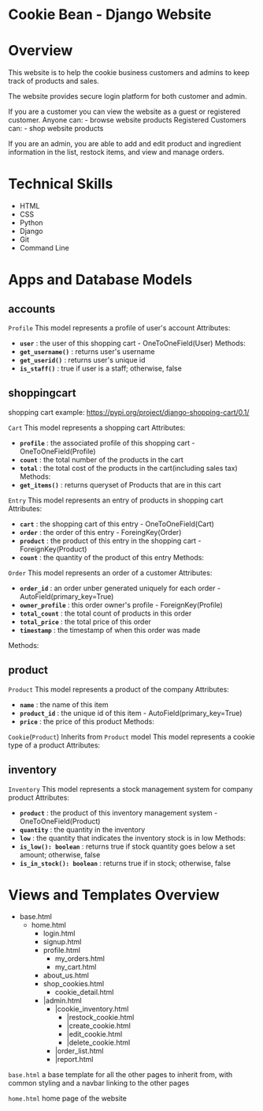 # Cookie Bean - Django Website

# Overview
This website is to help the cookie business customers and admins to keep track of products and sales.

The website provides secure login platform for both customer and admin.

If you are a customer you can view the website as a guest or registered customer.
    Anyone can:
    - browse website products
    Registered Customers can:
    - shop website products
    <!-- - leave review -->
    <!-- - build your own cookies -->

If you are an admin, you are able to add and edit product and ingredient information in the list, restock items, and view and manage orders.


# Technical Skills
- HTML
- CSS
- Python
- Django
- Git
- Command Line


# Apps and Database Models

<!-- ---------------------------- accounts ---------------------------- -->
## accounts

`Profile`
This model represents a profile of user's account
Attributes:
- **`user`** : the user of this shopping cart - OneToOneField(User)
Methods:
- **`get_username()`** : returns user's username
- **`get_userid()`** : returns user's unique id 
- **`is_staff()`** : true if user is a staff; otherwise, false


<!-- --------------------------- shoppingcart --------------------------- -->
## shoppingcart

shopping cart example: https://pypi.org/project/django-shopping-cart/0.1/

`Cart`
This model represents a shopping cart
Attributes:
- **`profile`** : the associated profile of this shopping cart - OneToOneField(Profile)
- **`count`** : the total number of the products in the cart
- **`total`** : the total cost of the products in the cart(including sales tax)
Methods:
- **`get_items()`** : returns queryset of Products that are in this cart

`Entry`
This model represents an entry of products in shopping cart
Attributes:
- **`cart`** : the shopping cart of this entry - OneToOneField(Cart)
- **`order`** : the order of this entry - ForeingKey(Order)
- **`product`** : the product of this entry in the shopping cart - ForeignKey(Product)
- **`count`** : the quantity of the product of this entry 
Methods:

`Order`
This model represents an order of a customer
Attributes:
- **`order_id`** : an order unber generated uniquely for each order - AutoField(primary_key=True)
- **`owner_profile`** : this order owner's profile - ForeignKey(Profile)
- **`total_count`** : the total count of products in this order
- **`total_price`** : the total price of this order
- **`timestamp`** : the timestamp of when this order was made
<!-- - **`ready-to-ship`** :  -->
<!-- - **`shipped`** :  -->
Methods:


<!-- ---------------------------- product ---------------------------- -->
## product

`Product`
This model represents a product of the company
Attributes:
- **`name`** : the name of this item
- **`product_id`** : the unique id of this item - AutoField(primary_key=True)
- **`price`** : the price of this product
Methods:

<!--  Cookie(Product)  -->

`Cookie`(`Product`)
Inherits from `Product` model
This model represents a cookie type of a product
Attributes:

<!-- `Ingredient`
This model represents an ingredient that the company has in its inventory
Attributes:
- **`name`** : the name of the ingredient (i.e. `flour`)
- **`ingredient_id`** : the unique id of this product
    AutoField(primary_key=True)
- **`price_per_ounce`** : the price per unit of the ingredient

`RecipeRequirement`
This model represents a single ingredient and how much of it is required for an item
Attributes:
- **`item`** : 
    ForiegnKey
- **`ingredient`** : 
    OneToOneField
- **`quantity_in_gram`** : -->

<!-- ---------------------------- inventory ---------------------------- -->
## inventory

`Inventory`
This model represents a stock management system for company product
Attributes:
- **`product`** : the product of this inventory management system - OneToOneField(Product)
- **`quantity`** : the quantity in the inventory
- **`low`** : the quantity that indicates the inventory stock is in low
Methods:
- **`is_low(): boolean`** : returns true if stock quantity goes below a set amount; otherwise, false
- **`is_in_stock(): boolean`** : returns true if in stock; otherwise, false


<!-- `IngredientInventory`(`Inventory`)
This model represents a stock management system for cookie ingredient 
Attributes:
- **`ingredeint`** : the ingredient to manage stock
- **`quantity_in_gram`** : the quantity of the ingredeint available in the inventory in unit of grams
Methods:
- **`enough(): -> boolean`** : returns true if there are enough amount left in the inventory -->


# Views and Templates Overview

- base.html
    - home.html
        - login.html
        - signup.html
        - profile.html
            - my_orders.html
            - my_cart.html
        - about_us.html
        - shop_cookies.html
            - cookie_detail.html
        - |admin.html
            - |cookie_inventory.html
                - |restock_cookie.html
                - |create_cookie.html
                - |edit_cookie.html
                - |delete_cookie.html
            - |order_list.html
            - |report.html



`base.html`
a base template for all the other pages to inherit from, with common styling and a navbar linking to the other pages

`home.html`
home page of the website
